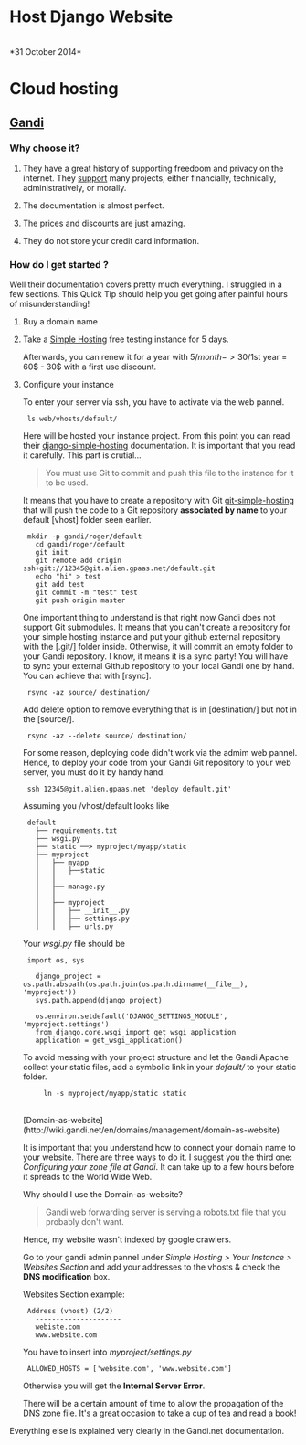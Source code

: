 <h1 class="header">Host Django Website</h1>
</br>
*31 October 2014*

# Cloud hosting

## [Gandi](https://www.gandi.net)

### Why choose it? 

1. They have a great history of supporting freedoom and privacy on the internet. They [support](https://www.gandi.net/supports/) many projects, either financially, technically, administratively, or morally. 

2. The documentation is almost perfect.

3. The prices and discounts are just amazing.

4. They do not store your credit card information.


### How do I get started ?

Well their documentation covers pretty much everything. I struggled in a few sections. This Quick Tip should help you get going after painful hours of misunderstanding!

1. Buy a domain name

2. Take a [Simple Hosting](https://www.gandi.net/hosting/simple?language=python&db=mysql&grid=A) free testing instance for 5 days.

	Afterwards, you can renew it for a year with 5$/month -> 30$/1st year = 60$ - 30$ with a first use discount.

3. Configure your instance

	To enter your server via ssh, you have to activate via the web pannel.

		ls web/vhosts/default/

	Here will be hosted your instance project. From this point you can read their [django-simple-hosting](http://wiki.gandi.net/en/simple/instance/python) documentation. It is important that you read it carefully. This part is crutial...

	> You must use Git to commit and push this file to the instance for it to be used.

	It means that you have to create a repository with Git [git-simple-hosting](http://wiki.gandi.net/en/simple/git) that will push the code to a Git repository **associated by name** to your default [vhost] folder seen earlier.

		mkdir -p gandi/roger/default
		  cd gandi/roger/default
		  git init
		  git remote add origin ssh+git://12345@git.alien.gpaas.net/default.git
		  echo "hi" > test
		  git add test
		  git commit -m "test" test
		  git push origin master


	One important thing to understand is that right now Gandi does not support Git submodules. It means that you can't create a repository for your simple hosting instance and put your github external repository with the [.git/] folder inside. Otherwise, it will commit an empty folder to your Gandi repository. I know, it means it is a sync party! You will have to sync your external Github repository to your local Gandi one by hand. You can achieve that with [rsync].

		rsync -az source/ destination/

	Add delete option to remove everything that is in [destination/] but not in the [source/].

		rsync -az --delete source/ destination/


	For some reason, deploying code didn't work via the admim web pannel. Hence, to deploy your code from your Gandi Git repository to your web server, you must do it by handy hand.

		ssh 12345@git.alien.gpaas.net 'deploy default.git'


	Assuming you /vhost/default looks like

		default
		  ├── requirements.txt
		  ├── wsgi.py
		  ├── static ──> myproject/myapp/static
		  ├── myproject
		  │   ├── myapp
		  │   │   ├──static
		  │   │   
		  │   ├── manage.py
		  │   │   
		  │   ├── myproject
		  │   │   ├── __init__.py
		  │   │   ├── settings.py
		  │   │   ├── urls.py

	Your *wsgi.py* file should be

		import os, sys

		  django_project = os.path.abspath(os.path.join(os.path.dirname(__file__), 'myproject'))
		  sys.path.append(django_project)

		  os.environ.setdefault('DJANGO_SETTINGS_MODULE', 'myproject.settings')
		  from django.core.wsgi import get_wsgi_application
		  application = get_wsgi_application()

	To avoid messing with your project structure and let the Gandi Apache collect your static files, add a symbolic link in your *default/* to your static folder.

			ln -s myproject/myapp/static static

	</br>
	[Domain-as-website](http://wiki.gandi.net/en/domains/management/domain-as-website)

	It is important that you understand how to connect your domain name to your website. There are three ways to do it. I suggest you the third one: *Configuring your zone file at Gandi*. It can take up to a few hours before it spreads to the World Wide Web.

	Why should I use the Domain-as-website?

	>Gandi web forwarding server is serving a robots.txt file that you probably don't want.

	Hence, my website wasn't indexed by google crawlers.

	Go to your gandi admin pannel under *Simple Hosting > Your Instance > Websites Section* and add your addresses to the vhosts & check the **DNS modification** box.

	Websites Section example:

		Address (vhost) (2/2)
		  ---------------------
		  webiste.com
		  www.website.com

	You have to insert into *myproject/settings.py*

		ALLOWED_HOSTS = ['website.com', 'www.website.com']

	Otherwise you will get the **Internal Server Error**.

	There will be a certain amount of time to allow the propagation of the DNS zone file. It's a great occasion to take a cup of tea and read a book!

<p class="footer">Everything else is explained very clearly in the Gandi.net documentation.</p>